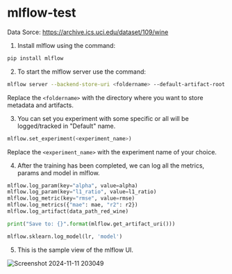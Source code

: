 # mlflow-test

Data Sorce: https://archive.ics.uci.edu/dataset/109/wine

1. Install mlflow using the command:
```bash
pip install mlflow
```
2. To start the mlflow server use the command:

```bash
mlflow server --backend-store-uri <foldername> --default-artifact-root <foldername> --host 127.0.0.1 --port <port_number>
```

Replace the `<foldername>` with the directory where you want to store metadata and artifacts.

3. You can set you experiment with some specific or all will be logged/tracked in "Default" name.

```py
mlflow.set_experiment(<experiment_name>)
```

Replace the `<experiment_name>` with the experiment name of your choice.

4. After the training has been completed, we can log all the metrics, params and model in mlflow.

```py
mlflow.log_param(key="alpha", value=alpha)
mlflow.log_param(key="l1_ratio", value=l1_ratio)
mlflow.log_metric(key="rmse", value=rmse)
mlflow.log_metrics({"mae": mae, "r2": r2})
mlflow.log_artifact(data_path_red_wine)

print("Save to: {}".format(mlflow.get_artifact_uri()))

mlflow.sklearn.log_model(lr, 'model')
```

5. This is the sample view of the mlflow UI.

![Screenshot 2024-11-11 203049](https://github.com/user-attachments/assets/c9540562-9fa3-4de1-839b-c6e56f989e81)
